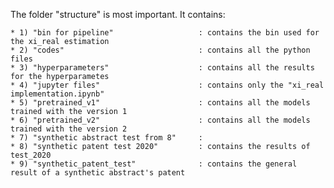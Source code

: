 The folder "structure" is most important. It contains:

    * 1) "bin for pipeline"                   : contains the bin used for the xi_real estimation
    * 2) "codes"                              : contains all the python files
    * 3) "hyperparameters"                    : contains all the results for the hyperparametes
    * 4) "jupyter files"                      : contains only the "xi_real implementation.ipynb"
    * 5) "pretrained_v1"                      : contains all the models trained with the version 1
    * 6) "pretrained_v2"                      : contains all the models trained with the version 2
    * 7) "synthetic abstract test from 8"     :
    * 8) "synthetic patent test 2020"         : contains the results of test_2020
    * 9) "synthetic_patent_test"              : contains the general result of a synthetic abstract's patent
    
